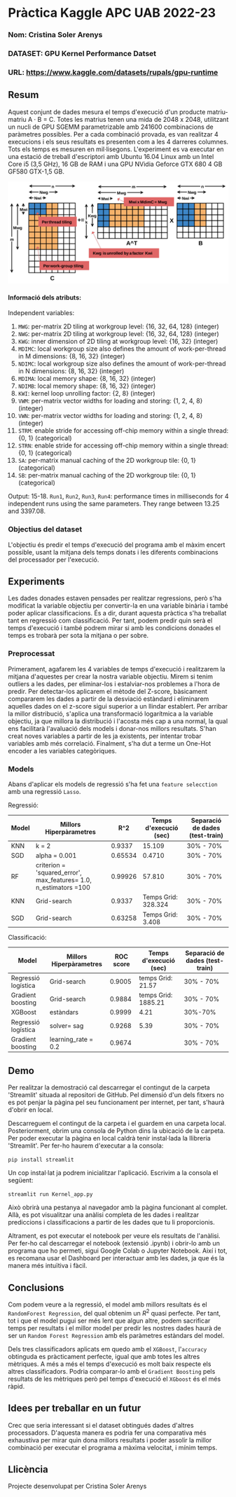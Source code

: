 # Pràctica Kaggle APC UAB 2022-23
### Nom: Cristina Soler Arenys
### DATASET: GPU Kernel Performance Datset
### URL: https://www.kaggle.com/datasets/rupals/gpu-runtime

## Resum
Aquest conjunt de dades mesura el temps d'execució d'un producte matriu-matriu A · B = C.
Totes les matrius tenen una mida de 2048 x 2048, utilitzant un nucli de GPU SGEMM parametrizable amb 241600 combinacions de paràmetres possibles.
Per a cada combinació provada, es van realitzar 4 execucions i els seus resultats es presenten com a les 4 darreres columnes.
Tots els temps es mesuren en mil·lisegons. L'experiment es va executar en una estació de treball d'escriptori amb Ubuntu 16.04 Linux amb un Intel Core i5 (3,5 GHz),
16 GB de RAM i una GPU NVidia Geforce GTX 680 4 GB GF580 GTX-1,5 GB.

![A](pictures/tune.png)

#### Informació dels atributs:
Independent variables:
1. `MWG`: per-matrix 2D tiling at workgroup level: {16, 32, 64, 128} (integer)   
2. `NWG`: per-matrix 2D tiling at workgroup level: {16, 32, 64, 128} (integer)   
3. `KWG`: inner dimension of 2D tiling at workgroup level: {16, 32} (integer)  
4. `MDIMC`: local workgroup size also defines the amount of work-per-thread in M dimensions: {8, 16, 32} (integer)  
5. `NDIMC`: local workgroup size also defines the amount of work-per-thread in N dimensions: {8, 16, 32} (integer)   
6. `MDIMA`: local memory shape: {8, 16, 32} (integer)  
7. `NDIMB`: local memory shape: {8, 16, 32} (integer)   
8. `KWI`: kernel loop unrolling factor: {2, 8} (integer)   
9. `VWM`: per-matrix vector widths for loading and storing: {1, 2, 4, 8} (integer)   
10. `VWN`: per-matrix vector widths for loading and storing: {1, 2, 4, 8} (integer)  
11. `STRM`: enable stride for accessing off-chip memory within a single thread: {0, 1} (categorical)   
12. `STRN`: enable stride for accessing off-chip memory within a single thread: {0, 1} (categorical)  
13. `SA`: per-matrix manual caching of the 2D workgroup tile: {0, 1} (categorical)
14. `SB`: per-matrix manual caching of the 2D workgroup tile: {0, 1} (categorical)

Output: 
15-18. `Run1`, `Run2`, `Run3`, `Run4`: performance times in milliseconds for 4 independent runs using the same parameters. They range between 13.25 and 3397.08.

### Objectius del dataset
L'objectiu és predir el temps d'execució del programa amb el màxim encert possible, usant la mitjana dels temps donats i les diferents combinacions del processador per l'execució.

## Experiments
Les dades donades estaven pensades per realitzar regressions, però s'ha modificat la variable objectiu per convertir-la en una variable binària i també poder aplicar classificacions. És a dir, durant aquesta pràctica s'ha treballat tant en regressió com classificació. Per tant,
podem predir quin serà el temps d'execució i també podrem mirar si amb les condicions donades el temps es trobarà per sota la mitjana o per sobre.

### Preprocessat
Primerament, agafarem les 4 variables de temps d'execució i realitzarem la mitjana d'aquestes per crear la nostra variable objectiu.
Mirem si tenim outliers a les dades, per eliminar-los i estalviar-nos problemes a l'hora de predir. Per detectar-los aplicarem el mètode del Z-score,
bàsicament compararem les dades a partir de la desviació estàndard i eliminarem aquelles dades on el z-score sigui superior a un llindar establert.
Per arribar la millor distribució, s'aplica una transformació logarítmica a la variable objectiu, ja que millora la distribució i l'acosta més cap a una normal,
la qual ens facilitarà l'avaluació dels models i donar-nos millors resultats.
S'han creat noves variables a partir de les ja existents, per intentar trobar variables amb més correlació. Finalment, s'ha dut a terme un One-Hot encoder a les variables
categòriques.


### Models

Abans d'aplicar els models de regressió s'ha fet una `feature selecction` amb una regressió `Lasso`.

Regressió:

| Model | Millors Hiperpàrametres | R^2 | Temps d'execució (sec) | Separació de dades (test-train)
| -----------| ----------------| --------| -----------| -------- |
| KNN |    k = 2       |0.9337 | 15.109 | 30% - 70% |
| SGD |  alpha = 0.001 |  0.65534 |0.4710 | 30% - 70% |
| RF  | criterion = 'squared_error', max_features= 1.0, n_estimators =100 | 0.99926 | 57.810 | 30% - 70%| 
| KNN |    Grid-search      | 0.9337 | Temps Grid: 328.324 | 30% - 70%
| SGD |  Grid-search |  0.63258 | Temps Grid: 3.408 | 30% - 70% 


Classificació:

| Model | Millors Hiperpàrametres | ROC score | Temps d'execució  (sec) | Separació de dades (test-train)
| -----------| ----------------| --------| -----------| -------- |
| Regressió logística | Grid-search  | 0.9005 | temps Grid: 21.57 | 30% - 70% |
|Gradient boosting | Grid-search  | 0.9884   | temps Grid: 1885.21 | 30% - 70% |
| XGBoost | estàndars | 0.9999 | 4.21  | 30%-70%|
| Regressió logística | solver= sag  |  0.9268 |5.39 | 30% - 70% |
| Gradient boosting |  learning_rate = 0.2  | 0.9674   |   | 30% - 70% |

## Demo
Per realitzar la demostració cal descarregar el contingut de la carpeta 'Streamlit' situada al repositori de GitHub.
Pel dimensió d'un dels fitxers no es pot penjar la pàgina pel seu funcionament per internet, per tant, s'haurà d'obrir en local.

Descarreguem el contingut de la carpeta i el guardem en una carpeta local. Posteriorment, obrim una consola de Python dins la ubicació de la carpeta. Per poder executar la pàgina en local caldrà tenir instal·lada la llibreria 'Streamlit'. Per fer-ho haurem d'executar a la consola:

`pip install streamlit`

Un cop instal·lat ja podrem inicialitzar l'aplicació. Escrivim a la consola el següent:

`streamlit run Kernel_app.py`

Això obrirà una pestanya al navegador amb la pàgina funcionant al complet. Allà, es pot visualitzar una anàlisi completa de les dades i realitzar prediccions i classificacions a partir de les dades que tu li proporcionis.

Altrament, es pot executar el notebook per veure els resultats de l'anàlisi. Per fer-ho cal descarregar el notebook (extensió .ipynb) i obrir-lo amb un programa que
ho permeti, sigui Google Colab o Jupyter Notebook.
Així i tot, es recomana usar el Dashboard per interactuar amb les dades, ja que és la manera més intuïtiva i fàcil.

## Conclusions
Com podem veure a la regressió, el model amb millors resultats és el `RandomForest Regression`, del qual obtenim un $R^2$ quasi perfecte. 
Per tant, tot i que el model pugui ser més lent que algun altre, podem sacrificar temps per resultats i el millor model per predir les 
nostres dades haurà de ser un `Random Forest Regression` amb els paràmetres estàndars del model.

Dels tres classificadors aplicats em quedo amb el `XGBoost`, l'`accuracy` obtinguda es pràcticament perfecte, igual que amb totes les altres mètriques. A més a més el temps d'execució es molt baix respecte els altres classificadors. Podria comparar-lo amb el `Gradient Boosting` pels resultats de les mètriques però pel temps d'execució el `XGboost` és el més ràpid.



## Idees per treballar en un futur
Crec que seria interessant si el dataset obtingués dades d'altres processadors. D'aquesta manera es podria fer una comparativa més exhaustiva per mirar quin dona millors resultats i poder
assolir la millor combinació per executar el programa a màxima velocitat, i mínim temps.

## Llicència
Projecte desenvolupat per Cristina Soler Arenys
